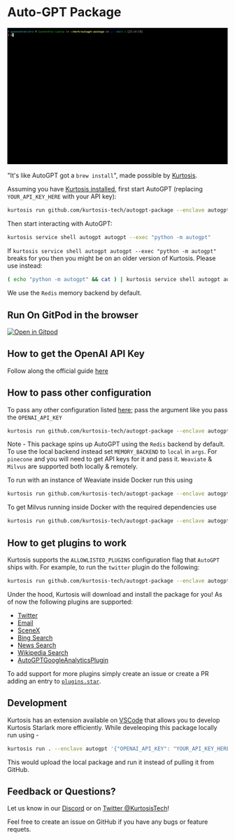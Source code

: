 # Auto-GPT Package

![Run of the Auto-GPT Package](/run.gif)

"It's like AutoGPT got a `brew install`", made possible by [Kurtosis](https://www.kurtosis.com/).

Assuming you have [Kurtosis installed](https://docs.kurtosis.com/install), first start AutoGPT (replacing `YOUR_API_KEY_HERE` with your API key):

```bash
kurtosis run github.com/kurtosis-tech/autogpt-package --enclave autogpt '{"OPENAI_API_KEY": "YOUR_API_KEY_HERE"}'
```

Then start interacting with AutoGPT:

```bash
kurtosis service shell autogpt autogpt --exec "python -m autogpt"
```

If `kurtosis service shell autogpt autogpt --exec "python -m autogpt"` breaks for you then you might be on an older version of Kurtosis. Please use instead:

```bash
( echo "python -m autogpt" && cat ) | kurtosis service shell autogpt autogpt
```

We use the `Redis` memory backend by default.

## Run On GitPod in the browser


[![Open in Gitpod](https://gitpod.io/button/open-in-gitpod.svg)](https://gitpod.io/?editor=code#https://github.com/kurtosis-tech/autogpt-package)


## How to get the OpenAI API Key

Follow along the official guide [here](https://significant-gravitas.github.io/Auto-GPT/installation/#:~:text=%F0%9F%92%BE%20Installation-,%E2%9A%A0%EF%B8%8F%20OpenAI%20API%20Keys%20Configuration,-Get%20your%20OpenAI)


## How to pass other configuration

To pass any other configuration listed [here](https://github.com/Significant-Gravitas/Auto-GPT/blob/master/.env.template); pass the argument like you pass the `OPENAI_API_KEY`

```bash
kurtosis run github.com/kurtosis-tech/autogpt-package --enclave autogpt '{"OPENAI_API_KEY": "YOUR_API_KEY_HERE", "RESTRICT_TO_WORKSPACE": "False"}'
```

Note - This package spins up AutoGPT using the `Redis` backend by default. To use the local backend instead set `MEMORY_BACKEND` to `local` in `args`. For `pinecone` and you will need to get API keys for it and pass it. `Weaviate` & `Milvus` are supported both locally & remotely.

To run with an instance of Weaviate inside Docker run this using

```bash
kurtosis run github.com/kurtosis-tech/autogpt-package --enclave autogpt '{"OPENAI_API_KEY": "YOUR_API_KEY_HERE", "MEMORY_BACKEND": "weaviate"}'
```

To get Milvus running inside Docker with the required dependencies use

```bash
kurtosis run github.com/kurtosis-tech/autogpt-package --enclave autogpt '{"OPENAI_API_KEY": "YOUR_API_KEY_HERE", "MEMORY_BACKEND": "milvus"}'
```

## How to get plugins to work

Kurtosis supports the `ALLOWLISTED_PLUGINS` configuration flag that `AutoGPT` ships with. For example, to run the `twitter` plugin do the following:

```bash
kurtosis run github.com/kurtosis-tech/autogpt-package --enclave autogpt '{"OPENAI_API_KEY": "YOUR_API_KEY_HERE", "ALLOWLISTED_PLUGINS": "twitter"}'
```

Under the hood, Kurtosis will download and install the package for you! As of now the following plugins are supported:

- [Twitter](https://github.com/Significant-Gravitas/Auto-GPT-Plugins/tree/master/src/autogpt_plugins/twitter)
- [Email](https://github.com/Significant-Gravitas/Auto-GPT-Plugins/tree/master/src/autogpt_plugins/email)
- [SceneX](https://github.com/Significant-Gravitas/Auto-GPT-Plugins/tree/master/src/autogpt_plugins/scenex)
- [Bing Search](https://github.com/Significant-Gravitas/Auto-GPT-Plugins/tree/master/src/autogpt_plugins/bing_search)
- [News Search](https://github.com/Significant-Gravitas/Auto-GPT-Plugins/tree/master/src/autogpt_plugins/news_search)
- [Wikipedia Search](https://github.com/Significant-Gravitas/Auto-GPT-Plugins/tree/master/src/autogpt_plugins/wikipedia_search)
- [AutoGPTGoogleAnalyticsPlugin](https://github.com/isaiahbjork/Auto-GPT-Google-Analytics-Plugin)

To add support for more plugins simply create an issue or create a PR adding an entry to [`plugins.star`](https://github.com/kurtosis-tech/autogpt-package/blob/main/plugins.star).

## Development

Kurtosis has an extension available on [VSCode](https://marketplace.visualstudio.com/items?itemName=Kurtosis.kurtosis-extension) that allows you to develop Kurtosis
Starlark more efficiently. While develeoping this package locally run using -

```bash
kurtosis run . --enclave autogpt '{"OPENAI_API_KEY": "YOUR_API_KEY_HERE", "MEMORY_BACKEND": "weaviate"}'
```

This would upload the local package and run it instead of pulling it from GitHub.

## Feedback or Questions?

Let us know in our [Discord](https://discord.gg/eBWFjGtm) or on [Twitter @KurtosisTech](https://twitter.com/KurtosisTech)!

Feel free to create an issue on GitHub if you have any bugs or feature requets.
